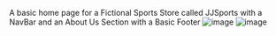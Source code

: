 A basic home page for a Fictional Sports Store called JJSports with a NavBar and an About Us Section with a Basic Footer
![image](https://github.com/JJ512-ishere/SportsHomePage/assets/119097879/ed96427b-3ca2-45b1-a067-82eefc466f75)
![image](https://github.com/JJ512-ishere/SportsHomePage/assets/119097879/70498b20-5f96-4251-af01-4a88caa1476b)

